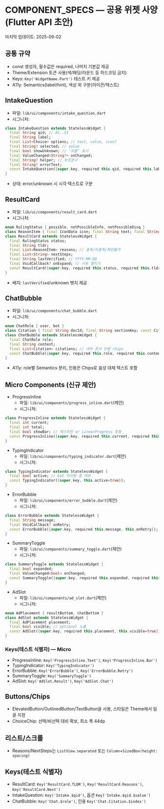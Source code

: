 # COMPONENT_SPECS — 공용 위젯 사양(Flutter API 초안)

마지막 업데이트: 2025-09-02

## 공통 규약
- const 생성자, 필수값은 required, 나머지 기본값 제공
- Theme/Extension 토큰 사용(색/패딩/라운드 등 하드코딩 금지)
- Keys: `Key('WidgetName.Part')` 테스트 키 제공
- A11y: Semantics(label/hint), 색상 외 구분(아이콘/텍스트)

## IntakeQuestion
- 파일: `lib/ui/components/intake_question.dart`
- 시그니처:
```dart
class IntakeQuestion extends StatelessWidget {
  final String qid; // A1..S1
  final String label;
  final List<Choice> options; // text, value, icon?
  final String? selected; // value
  final bool showUnknown; // ‘모름’ 표시
  final ValueChanged<String?> onChanged;
  final String? helper; // 보조문구
  final String? errorText;
  const IntakeQuestion({super.key, required this.qid, required this.label, required this.options, required this.onChanged, this.selected, this.showUnknown=true, this.helper, this.errorText});
}
```
- 상태: error/unknown 시 시각·텍스트로 구분

## ResultCard
- 파일: `lib/ui/components/result_card.dart`
- 시그니처:
```dart
enum RulingStatus { possible, notPossibleInfo, notPossibleDisq }
class ReasonItem { final IconData icon; final String text; final String type; const ReasonItem(this.icon,this.text,this.type); }
class ResultCard extends StatelessWidget {
  final RulingStatus status;
  final String tldr;
  final List<ReasonItem> reasons; // 충족/미충족/확인불가
  final List<String> nextSteps;
  final String lastVerified; // YYYY-MM-DD
  final VoidCallback? onExpand; // 사유 펼치기
  const ResultCard({super.key, required this.status, required this.tldr, required this.reasons, required this.nextSteps, required this.lastVerified, this.onExpand});
}
```
- 배지: `lastVerified`/unknown 뱃지 제공

## ChatBubble
- 파일: `lib/ui/components/chat_bubble.dart`
- 시그니처:
```dart
enum ChatRole { user, bot }
class Citation { final String docId; final String sectionKey; const Citation(this.docId,this.sectionKey); }
class ChatBubble extends StatelessWidget {
  final ChatRole role;
  final String content;
  final List<Citation> citations; // 내부 문서 인용 chips
  const ChatBubble({super.key, required this.role, required this.content, this.citations=const []});
}
```
- A11y: role별 Semantics 분리, 인용은 Chips로 음성 대체 텍스트 포함

## Micro Components (신규 제안)
- ProgressInline
  - 파일: `lib/ui/components/progress_inline.dart`(제안)
  - 시그니처:
```dart
class ProgressInline extends StatelessWidget {
  final int current;
  final int total;
  final bool showBar; // 텍스트만 or LinearProgress 포함
  const ProgressInline({super.key, required this.current, required this.total, this.showBar=false});
}
```
- TypingIndicator
  - 파일: `lib/ui/components/typing_indicator.dart`(제안)
  - 시그니처:
```dart
class TypingIndicator extends StatelessWidget {
  final bool active; // bot 타이핑 중 여부
  const TypingIndicator({super.key, this.active=true});
}
```
- ErrorBubble
  - 파일: `lib/ui/components/error_bubble.dart`(제안)
  - 시그니처:
```dart
class ErrorBubble extends StatelessWidget {
  final String message;
  final VoidCallback? onRetry;
  const ErrorBubble({super.key, required this.message, this.onRetry});
}
```
- SummaryToggle
  - 파일: `lib/ui/components/summary_toggle.dart`(제안)
  - 시그니처:
```dart
class SummaryToggle extends StatelessWidget {
  final bool expanded;
  final ValueChanged<bool> onChanged;
  const SummaryToggle({super.key, required this.expanded, required this.onChanged});
}
```
- AdSlot
  - 파일: `lib/ui/components/ad_slot.dart`(제안)
  - 시그니처:
```dart
enum AdPlacement { resultBottom, chatBottom }
class AdSlot extends StatelessWidget {
  final AdPlacement placement;
  final bool visible; // optional 노출
  const AdSlot({super.key, required this.placement, this.visible=true});
}
```

### Keys(테스트 식별자) — Micro
- ProgressInline: `Key('ProgressInline.Text')`, `Key('ProgressInline.Bar')`
- TypingIndicator: `Key('TypingIndicator')`
- ErrorBubble: `Key('ErrorBubble')`, `Key('ErrorBubble.Retry')`
- SummaryToggle: `Key('SummaryToggle')`
- AdSlot: `Key('AdSlot.Result')`, `Key('AdSlot.Chat')`

## Buttons/Chips
- ElevatedButton/OutlinedButton/TextButton을 사용, 스타일은 Theme에서 일괄 지정
- ChoiceChip: 선택/비선택 대비 확보, 최소 폭 44dp

## 리스트/스크롤
- Reasons/NextSteps는 `ListView.separated` 또는 `Column`+`SizedBox(height: spacing)`

## Keys(테스트 식별자)
- ResultCard: `Key('ResultCard.TLDR')`, `Key('ResultCard.Reasons')`, `Key('ResultCard.Next')`
- IntakeQuestion: `Key('Intake.$qid')`, 옵션 `Key('Intake.$qid.$value')`
- ChatBubble: `Key('Chat.$role')`, 인용 `Key('Chat.Citation.$index')`
